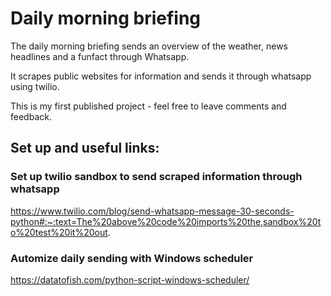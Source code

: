 # Daily morning briefing
The daily morning briefing sends an overview of the weather, news headlines and a funfact through Whatsapp.


It scrapes public websites for information and sends it through whatsapp using twilio.


This is my first published project - feel free to leave comments and feedback.


## Set up and useful links:
### Set up twilio sandbox to send scraped information through whatsapp
https://www.twilio.com/blog/send-whatsapp-message-30-seconds-python#:~:text=The%20above%20code%20imports%20the,sandbox%20to%20test%20it%20out.

### Automize daily sending with Windows scheduler
https://datatofish.com/python-script-windows-scheduler/

